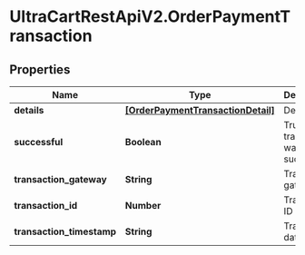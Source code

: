 # UltraCartRestApiV2.OrderPaymentTransaction

## Properties

Name | Type | Description | Notes
------------ | ------------- | ------------- | -------------
**details** | [**[OrderPaymentTransactionDetail]**](OrderPaymentTransactionDetail.md) | Details | [optional] 
**successful** | **Boolean** | True if the transaction was successful | [optional] 
**transaction_gateway** | **String** | Transaction gateway | [optional] 
**transaction_id** | **Number** | Transaction ID | [optional] 
**transaction_timestamp** | **String** | Transaction date/time | [optional] 


